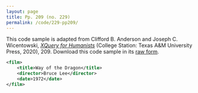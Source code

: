 ```yaml
---
layout: page
title: Pp. 209 (no. 229)
permalink: /code/229-pp209/
---
```


This code sample is adapted from Clifford B. Anderson and Joseph C. Wicentowski, 
[_XQuery for Humanists_](/) (College Station: Texas A&M University Press, 2020), 209. 
Download this code sample in its [raw form](/code/229-pp209/229-pp209.xml).

```xml
<film>
    <title>Way of the Dragon</title>
    <director>Bruce Lee</director>
    <date>1972</date>
</film>
```  
